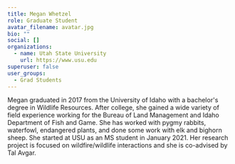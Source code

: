```yaml
---
title: Megan Whetzel
role: Graduate Student
avatar_filename: avatar.jpg
bio: ""
social: []
organizations:
  - name: Utah State University
    url: https://www.usu.edu
superuser: false
user_groups:
  - Grad Students
---
```

<!--StartFragment-->

Megan graduated in 2017 from the University of Idaho with a bachelor's degree in Wildlife Resources. After college, she gained a wide variety of field experience working for the Bureau of Land Management and Idaho Department of Fish and Game. She has worked with pygmy rabbits, waterfowl, endangered plants, and done some work with elk and bighorn sheep. She started at USU as an MS student in January 2021. Her research project is focused on wildfire/wildlife interactions and she is co-advised by Tal Avgar.

<!--EndFragment-->